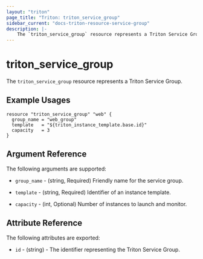 ```yaml
---
layout: "triton"
page_title: "Triton: triton_service_group"
sidebar_current: "docs-triton-resource-service-group"
description: |-
    The `triton_service_group` resource represents a Triton Service Group.
---
```


# triton_service_group

The `triton_service_group` resource represents a Triton Service Group.

## Example Usages

```hcl
resource "triton_service_group" "web" {
  group_name = "web_group"
  template   = "${triton_instance_template.base.id}"
  capacity   = 3
}
```

## Argument Reference

The following arguments are supported:

* `group_name` - (string, Required) Friendly name for the service group.

* `template` - (string, Required)  Identifier of an instance template.

* `capacity` - (int, Optional) Number of instances to launch and monitor.

## Attribute Reference

The following attributes are exported:

* `id` - (string) - The identifier representing the Triton Service Group.
